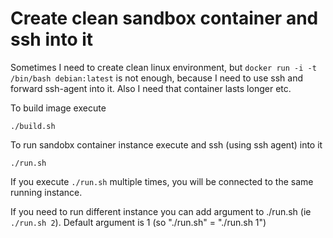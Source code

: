 # Create clean sandbox container and ssh into it

Sometimes I need to create clean linux environment, but ```docker run -i -t /bin/bash debian:latest``` is not enough, because I need to use ssh and forward ssh-agent into it. Also I need that container lasts longer etc.

To build image execute
```
./build.sh
```

To run sandobx container instance execute and ssh (using ssh agent) into it
```
./run.sh
```

If you execute ```./run.sh``` multiple times, you will be connected to the same running instance.

If you need to run different instance you can add argument to ./run.sh (ie ```./run.sh 2```). Default argument is 1 (so "./run.sh" = "./run.sh 1")
